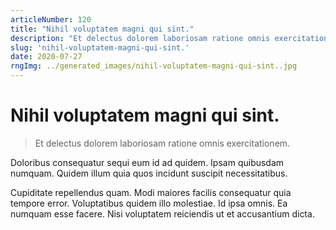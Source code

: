 ```yaml
---
articleNumber: 120
title: "Nihil voluptatem magni qui sint."
description: "Et delectus dolorem laboriosam ratione omnis exercitationem."
slug: 'nihil-voluptatem-magni-qui-sint.'
date: 2020-07-27
rngImg: ../generated_images/nihil-voluptatem-magni-qui-sint..jpg
---
```


# Nihil voluptatem magni qui sint.

> Et delectus dolorem laboriosam ratione omnis exercitationem.

Doloribus consequatur sequi eum id ad quidem. Ipsam quibusdam numquam. Quidem illum quia quos incidunt suscipit necessitatibus.
 Cupiditate repellendus quam. Modi maiores facilis consequatur quia tempore error. Voluptatibus quidem illo molestiae. Id ipsa omnis. Ea numquam esse facere. Nisi voluptatem reiciendis ut et accusantium dicta.
